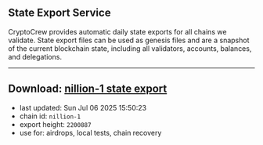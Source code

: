 ## State Export Service
CryptoCrew provides automatic daily state exports for all chains we validate. State export files can be used as genesis files and are a snapshot of the current blockchain state, including all validators, accounts, balances, and delegations.

---
**Download: [nillion-1 state export](https://ccv-s3.nbg1.your-objectstorage.com/SERVICE/nillion/nillion-1_export_2200887.json)**
---

- last updated: Sun Jul 06 2025 15:50:23
- chain id: `nillion-1`
- export height: `2200887`
- use for: airdrops, local tests, chain recovery
